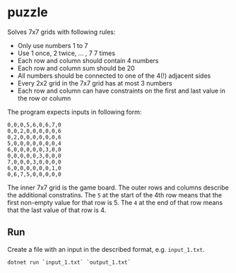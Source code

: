 # puzzle


Solves 7x7 grids with following rules:

* Only use numbers 1 to 7
* Use 1 once, 2 twice, ... , 7 7 times
* Each row and column should contain 4 numbers
* Each row and column sum should be 20
* All numbers should be connected to one of the 4(!) adjacent sides
* Every 2x2 grid in the 7x7 grid has at most 3 numbers
* Each row and column can have constraints on the first and last 
  value in the row or column

The program expects inputs in following form:
```
0,0,0,5,6,0,6,7,0
0,0,2,0,0,0,0,0,6
0,2,0,0,0,0,0,0,6
5,0,0,0,0,0,0,0,4
6,0,0,0,0,0,3,0,0
0,0,0,0,0,3,0,0,0
7,0,0,0,3,0,0,0,0
6,0,0,0,0,0,0,1,0
0,6,7,5,0,0,0,0,0
```

The inner 7x7 grid is the game board. The outer rows and columns describe the additional constratins. The `5` at the start of the 4th row means that the first non-empty value for
that row is 5. The `4` at the end of that row means that the last value of that row
is 4.


## Run

Create a file with an input in the described format, e.g. `input_1.txt`.

```
dotnet run `input_1.txt` `output_1.txt`
```
